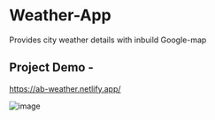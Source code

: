 # Weather-App
Provides city weather details with inbuild Google-map

## Project Demo - 
https://ab-weather.netlify.app/


![image](https://user-images.githubusercontent.com/66909138/164240744-5bc86679-e0b5-412b-9cae-1ee40e8aaf68.png)


